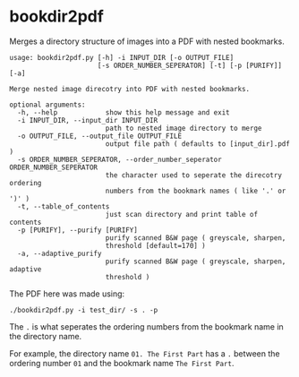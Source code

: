 # bookdir2pdf
Merges a directory structure of images into a PDF with nested bookmarks.

```
usage: bookdir2pdf.py [-h] -i INPUT_DIR [-o OUTPUT_FILE]
                      [-s ORDER_NUMBER_SEPERATOR] [-t] [-p [PURIFY]] [-a]

Merge nested image direcotry into PDF with nested bookmarks.

optional arguments:
  -h, --help            show this help message and exit
  -i INPUT_DIR, --input_dir INPUT_DIR
                        path to nested image directory to merge
  -o OUTPUT_FILE, --output_file OUTPUT_FILE
                        output file path ( defaults to [input_dir].pdf )
  -s ORDER_NUMBER_SEPERATOR, --order_number_seperator ORDER_NUMBER_SEPERATOR
                        the character used to seperate the direcotry ordering
                        numbers from the bookmark names ( like '.' or ')' )
  -t, --table_of_contents
                        just scan directory and print table of contents
  -p [PURIFY], --purify [PURIFY]
                        purify scanned B&W page ( greyscale, sharpen,
                        threshold [default=170] )
  -a, --adaptive_purify
                        purify scanned B&W page ( greyscale, sharpen, adaptive
                        threshold )
```

The PDF here was made using:

`./bookdir2pdf.py -i test_dir/ -s . -p`

The `.` is what seperates the ordering numbers from the bookmark name in the directory name.

For example, the directory name `01. The First Part` has a `.` between the ordering number `01` and the bookmark name `The First Part`.
